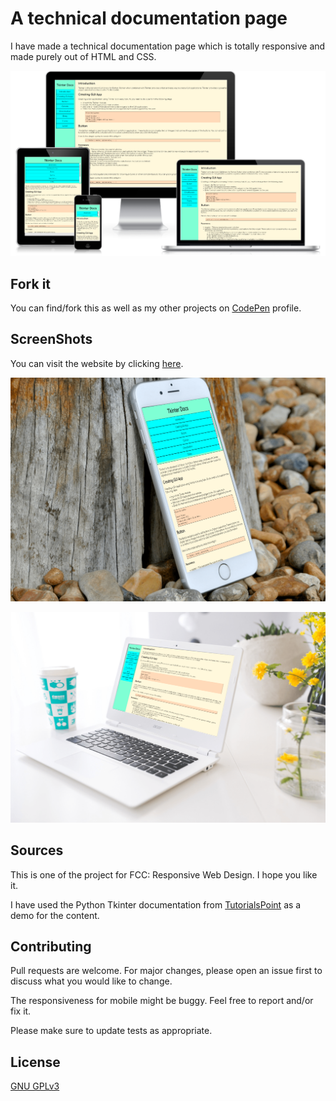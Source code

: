 # A technical documentation page

I have made a technical documentation page which is totally responsive and made purely out of HTML and CSS.

![Multiple Devices View](screenShots/devices.png)

## Fork it

You can find/fork this as well as my other projects on [CodePen](https://codepen.io/b30wulffz/) profile.

## ScreenShots

You can visit the website by clicking [here](https://b30wulffz.github.io/documentationPage/).

![iPhone view](screenShots/iphone.png)

![Windows view](screenShots/windows.png)

## Sources

This is one of the project for FCC: Responsive Web Design. I hope you like it.

I have used the Python Tkinter documentation from [TutorialsPoint](https://www.tutorialspoint.com/python/index.htm) as a demo for the content.

## Contributing

Pull requests are welcome. For major changes, please open an issue first to discuss what you would like to change.

The responsiveness for mobile might be buggy. Feel free to report and/or fix it.

Please make sure to update tests as appropriate.

## License
[GNU GPLv3](https://choosealicense.com/licenses/gpl-3.0/)